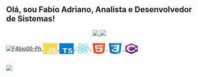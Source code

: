 ## Olá, sou Fabio Adriano, Analista e Desenvolvedor de Sistemas!
<div align="center">
  <a href="https://github.com/F4bio00">
  <img height="180em" src="https://github-readme-stats.vercel.app/api?username=F4bio00&show_icons=true&theme=dark&include_all_commits=true&count_private=true"/>
  <img height="180em" src="https://github-readme-stats.vercel.app/api/top-langs/?username=F4bio00&layout=compact&langs_count=7&theme=orange"/>
</div>
<div style="display: inline_block"><br>
  
          
  <img align="center" alt="F4bio00-Ph" height="30" width="40" src="https://cdn.jsdelivr.net/gh/devicons/devicon/icons/photoshop/photoshop-plain.svg" />    
  <img align="center" alt="F4bio00-Js" height="30" width="40" src="https://raw.githubusercontent.com/devicons/devicon/master/icons/javascript/javascript-plain.svg">
  <img align="center" alt="F4bio00-Ts" height="30" width="40" src="https://raw.githubusercontent.com/devicons/devicon/master/icons/typescript/typescript-plain.svg">
  <img align="center" alt="F4bio00-React" height="30" width="40" src="https://raw.githubusercontent.com/devicons/devicon/master/icons/react/react-original.svg">
  <img align="center" alt="F4bio00-HTML" height="30" width="40" src="https://raw.githubusercontent.com/devicons/devicon/master/icons/html5/html5-original.svg">
  <img align="center" alt="F4bio00-CSS" height="30" width="40" src="https://raw.githubusercontent.com/devicons/devicon/master/icons/css3/css3-original.svg">
  <img align="center" alt="F4bio00-Csharp" height="30" width="40" src="https://raw.githubusercontent.com/devicons/devicon/master/icons/csharp/csharp-original.svg">
  
  ##
 
<div> 
    <a href="https://instagram.com/f4bio00.dev" target="_blank"><img src="https://img.shields.io/badge/-Instagram-%23E4405F?style=for-the-badge&logo=instagram&logoColor=white" target="_blank"></a>

  
</div>
